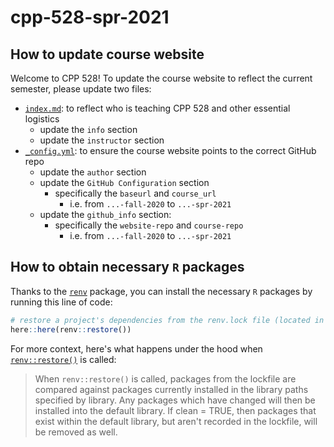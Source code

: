 # cpp-528-spr-2021

## How to update course website

Welcome to CPP 528! To update the course website to reflect the current semester, please update two files:

* [`index.md`](index.md): to reflect who is teaching CPP 528 and other essential logistics
    + update the `info` section
    + update the `instructor` section
* [`_config.yml`](_config.yml): to ensure the course website points to the correct GitHub repo
    + update the `author` section
    + update the `GitHub Configuration` section
        + specifically the `baseurl` and `course_url`
            + i.e. from `...-fall-2020` to `...-spr-2021`
    + update the `github_info` section:
        + specifically the `website-repo` and `course-repo`
            + i.e. from `...-fall-2020` to `...-spr-2021`
            
## How to obtain necessary `R` packages

Thanks to the [`renv`](https://rstudio.github.io/renv/index.html) package, you can install the necessary `R` packages by running this line of code:

```r
# restore a project's dependencies from the renv.lock file (located in the root directory)
here::here(renv::restore())
```

For more context, here's what happens under the hood when [`renv::restore()`](https://rstudio.github.io/renv/reference/restore.html#library) is called:

> When `renv::restore()` is called, packages from the lockfile are compared against packages currently installed in the library paths specified by library. Any packages which have changed will then be installed into the default library. If clean = TRUE, then packages that exist within the default library, but aren't recorded in the lockfile, will be removed as well.
